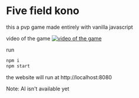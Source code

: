 # Five field kono

this a pvp game made entirely with vanilla javascript

video of the game
[![video of the game](http://img.youtube.com/vi/T1lBtF1Pilk/0.jpg)](http://www.youtube.com/watch?v=T1lBtF1Pilk "")


run 
```bash
npm i
npm start
```
the website will run at http://localhost:8080

Note: AI isn't available yet